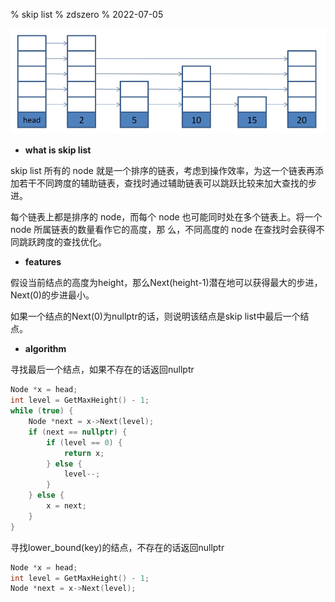 % skip list
% zdszero
% 2022-07-05

![skip list](../../docs/images/image_2022-07-07-21-18-46.png)

* __what is skip list__

skip list 所有的 node 就是一个排序的链表，考虑到操作效率，为这一个链表再添加若干不同跨度的辅助链表，查找时通过辅助链表可以跳跃比较来加大查找的步进。

每个链表上都是排序的 node，而每个 node 也可能同时处在多个链表上。将一个 node 所属链表的数量看作它的高度，那
么，不同高度的 node 在查找时会获得不同跳跃跨度的查找优化。

* __features__

假设当前结点的高度为height，那么Next(height-1)潜在地可以获得最大的步进，Next(0)的步进最小。

如果一个结点的Next(0)为nullptr的话，则说明该结点是skip list中最后一个结点。

* __algorithm__

寻找最后一个结点，如果不存在的话返回nullptr

```cpp
Node *x = head;
int level = GetMaxHeight() - 1;
while (true) {
    Node *next = x->Next(level);
    if (next == nullptr) {
        if (level == 0) {
            return x;
        } else {
            level--;
        }
    } else {
        x = next;
    }
}
```

寻找lower_bound(key)的结点，不存在的话返回nullptr

```cpp
Node *x = head;
int level = GetMaxHeight() - 1;
Node *next = x->Next(level);
```
